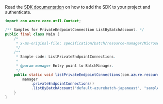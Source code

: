 Read the [SDK documentation](https://github.com/Azure/azure-sdk-for-java/blob/azure-resourcemanager-batch_1.0.0/sdk/batch/azure-resourcemanager-batch/README.md) on how to add the SDK to your project and authenticate.

```java
import com.azure.core.util.Context;

/** Samples for PrivateEndpointConnection ListByBatchAccount. */
public final class Main {
    /*
     * x-ms-original-file: specification/batch/resource-manager/Microsoft.Batch/stable/2022-01-01/examples/PrivateEndpointConnectionsList.json
     */
    /**
     * Sample code: ListPrivateEndpointConnections.
     *
     * @param manager Entry point to BatchManager.
     */
    public static void listPrivateEndpointConnections(com.azure.resourcemanager.batch.BatchManager manager) {
        manager
            .privateEndpointConnections()
            .listByBatchAccount("default-azurebatch-japaneast", "sampleacct", null, Context.NONE);
    }
}
```
